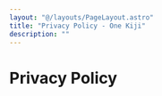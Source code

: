 ```yaml
---
layout: "@/layouts/PageLayout.astro"
title: "Privacy Policy - One Kiji"
description: ""
---
```

# Privacy Policy
